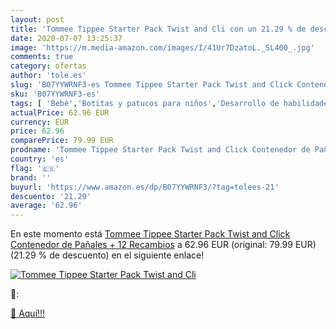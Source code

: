 ```yaml
---
layout: post
title: 'Tommee Tippee Starter Pack Twist and Cli con un 21.29 % de descuento'
date: 2020-07-07 13:25:37
image: 'https://m.media-amazon.com/images/I/41Ur7DzatoL._SL400_.jpg'
comments: true
category: ofertas
author: 'tole.es'
slug: 'B07YYWRNF3-es Tommee Tippee Starter Pack Twist and Click Contenedor de...'
sku: 'B07YYWRNF3-es'
tags: [ 'Bebé','Botitas y patucos para niños','Desarrollo de habilidades motoras','Juguetes','Juguetes para Bebés y primera infancia','Juguetes para apilar y encajar','Juguetes y juegos','Lactancia y alimentación','Recipientes para comida','Zapatos','Zapatos para bebés','Zapatos para niños','Zapatos y complementos','pañales','tommee', ]
actualPrice: 62.96 EUR
currency: EUR
price: 62.96
comparePrice: 79.99 EUR
prodname: 'Tommee Tippee Starter Pack Twist and Click Contenedor de Pañales + 12 Recambios'
country: 'es'
flag: '🇪🇸'
brand: ''
buyurl: 'https://www.amazon.es/dp/B07YYWRNF3/?tag=tolees-21'
descuento: '21.29'
average: '62.96'
---
```


En este momento está [Tommee Tippee Starter Pack Twist and Click Contenedor de Pañales + 12 Recambios](https://www.amazon.es/dp/B07YYWRNF3/?tag=tolees-21) a 62.96 EUR (original: 79.99 EUR) (21.29 %  de descuento) en el siguiente enlace!

[![Tommee Tippee Starter Pack Twist and Cli](https://m.media-amazon.com/images/I/41Ur7DzatoL._SL400_.jpg)](https://www.amazon.es/dp/B07YYWRNF3/?tag=tolees-21)

🔎:


[🛒 Aquí!!!](https://www.amazon.es/dp/B07YYWRNF3/?tag=tolees-21)
